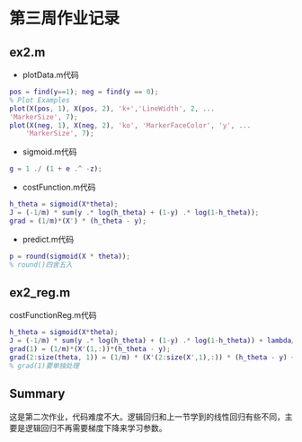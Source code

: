 # 第三周作业记录

## ex2.m

* plotData.m代码

```MATLAB
pos = find(y==1); neg = find(y == 0);
% Plot Examples
plot(X(pos, 1), X(pos, 2), 'k+','LineWidth', 2, ...
'MarkerSize', 7);
plot(X(neg, 1), X(neg, 2), 'ko', 'MarkerFaceColor', 'y', ...
    'MarkerSize', 7);
```

* sigmoid.m代码

```MATLAB
g = 1 ./ (1 + e .^ -z);
```

* costFunction.m代码

```MATLAB
h_theta = sigmoid(X*theta);
J = (-1/m) * sum(y .* log(h_theta) + (1-y) .* log(1-h_theta));
grad = (1/m)*(X') * (h_theta - y);
```

* predict.m代码

```MATLAB
p = round(sigmoid(X * theta));
% round()四舍五入
```

## ex2_reg.m

costFunctionReg.m代码

```MATLAB
h_theta = sigmoid(X*theta);
J = (-1/m) * sum(y .* log(h_theta) + (1-y) .* log(1-h_theta)) + lambda/2/m * sum(theta(2:length(theta)) .^ 2);
grad(1) = (1/m)*(X'(1,:))*(h_theta - y);
grad(2:size(theta, 1)) = (1/m) * (X'(2:size(X',1),:)) * (h_theta - y) + lambda/m * theta(2:size(theta,1),:);
% grad(1)要单独处理
```

## Summary

这是第二次作业，代码难度不大。逻辑回归和上一节学到的线性回归有些不同，主要是逻辑回归不再需要梯度下降来学习参数。
